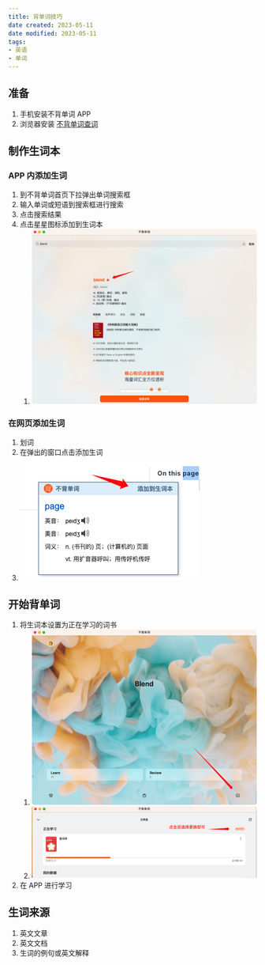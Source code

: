 ```yaml
---
title: 背单词技巧
date created: 2023-05-11
date modified: 2023-05-11
tags:
- 英语
- 单词
---
```


## 准备

1. 手机安装不背单词 APP
2. 浏览器安装 [不背单词查词](https://chrome.google.com/webstore/detail/%E4%B8%8D%E8%83%8C%E5%8D%95%E8%AF%8D%E6%9F%A5%E8%AF%8D/cklfipcjofdnmdolnfngpmokdaejidim)

## 制作生词本

### APP 内添加生词

1. 到不背单词首页下拉弹出单词搜索框
2. 输入单词或短语到搜索框进行搜索
3. 点击搜索结果
4. 点击星星图标添加到生词本
   1. ![memorize-english-words-1](https://raw.githubusercontent.com/11ze/static/main/images/memorize-english-words-1.png)

### 在网页添加生词

1. 划词
2. 在弹出的窗口点击添加生词
3. ![memorize-english-words-2](https://raw.githubusercontent.com/11ze/static/main/images/memorize-english-words-2.png)

## 开始背单词

1. 将生词本设置为正在学习的词书
   1. ![memorize-english-words-3](https://raw.githubusercontent.com/11ze/static/main/images/memorize-english-words-3.png)
   2. ![memorize-english-words-4](https://raw.githubusercontent.com/11ze/static/main/images/memorize-english-words-4.png)
2. 在 APP 进行学习

## 生词来源

1. 英文文章
2. 英文文档
3. 生词的例句或英文解释

